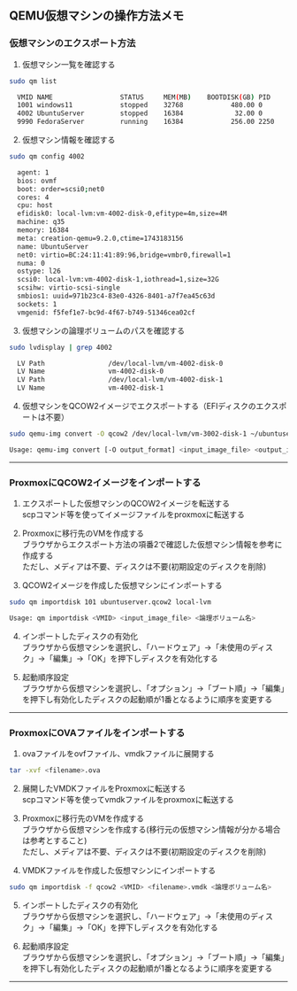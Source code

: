 ## QEMU仮想マシンの操作方法メモ

### 仮想マシンのエクスポート方法
1. 仮想マシン一覧を確認する
```bash
sudo qm list
```
```bash
  VMID NAME                 STATUS     MEM(MB)    BOOTDISK(GB) PID
  1001 windows11            stopped    32768            480.00 0         
  4002 UbuntuServer         stopped    16384             32.00 0         
  9990 FedoraServer         running    16384            256.00 2250
```

2. 仮想マシン情報を確認する
```bash
sudo qm config 4002
```
```bash
  agent: 1
  bios: ovmf
  boot: order=scsi0;net0
  cores: 4
  cpu: host
  efidisk0: local-lvm:vm-4002-disk-0,efitype=4m,size=4M
  machine: q35
  memory: 16384
  meta: creation-qemu=9.2.0,ctime=1743183156
  name: UbuntuServer
  net0: virtio=BC:24:11:41:89:96,bridge=vmbr0,firewall=1
  numa: 0
  ostype: l26
  scsi0: local-lvm:vm-4002-disk-1,iothread=1,size=32G
  scsihw: virtio-scsi-single
  smbios1: uuid=971b23c4-83e0-4326-8401-a7f7ea45c63d
  sockets: 1
  vmgenid: f5fef1e7-bc9d-4f67-b749-51346cea02cf
```

3. 仮想マシンの論理ボリュームのパスを確認する
```bash
sudo lvdisplay | grep 4002
```
```bash
  LV Path                /dev/local-lvm/vm-4002-disk-0
  LV Name                vm-4002-disk-0
  LV Path                /dev/local-lvm/vm-4002-disk-1
  LV Name                vm-4002-disk-1
```

4. 仮想マシンをQCOW2イメージでエクスポートする（EFIディスクのエクスポートは不要）
```bash
sudo qemu-img convert -O qcow2 /dev/local-lvm/vm-3002-disk-1 ~/ubuntuserver.qcow2  
```
```bash
Usage: qemu-img convert [-O output_format] <input_image_file> <output_image_file>
```

---

### ProxmoxにQCOW2イメージをインポートする
1. エクスポートした仮想マシンのQCOW2イメージを転送する  
scpコマンド等を使ってイメージファイルをproxmoxに転送する

2. Proxmoxに移行先のVMを作成する  
ブラウザからエクスポート方法の項番2で確認した仮想マシン情報を参考に作成する  
ただし、メディアは不要、ディスクは不要(初期設定のディスクを削除)

3. QCOW2イメージを作成した仮想マシンにインポートする
```bash
sudo qm importdisk 101 ubuntuserver.qcow2 local-lvm
```
```bash
Usage: qm importdisk <VMID> <input_image_file> <論理ボリューム名>
```

4. インポートしたディスクの有効化  
ブラウザから仮想マシンを選択し、「ハードウェア」->「未使用のディスク」->「編集」->「OK」を押下しディスクを有効化する

5. 起動順序設定  
ブラウザから仮想マシンを選択し、「オプション」->「ブート順」->「編集」を押下し有効化したディスクの起動順が1番となるように順序を変更する

---

### ProxmoxにOVAファイルをインポートする
1. ovaファイルをovfファイル、vmdkファイルに展開する
```bash
tar -xvf <filename>.ova
```

2. 展開したVMDKファイルをProxmoxに転送する  
scpコマンド等を使ってvmdkファイルをproxmoxに転送する

3. Proxmoxに移行先のVMを作成する  
ブラウザから仮想マシンを作成する(移行元の仮想マシン情報が分かる場合は参考とすること)  
ただし、メディアは不要、ディスクは不要(初期設定のディスクを削除)

4. VMDKファイルを作成した仮想マシンにインポートする
```bash
sudo qm importdisk -f qcow2 <VMID> <filename>.vmdk <論理ボリューム名>
```

5. インポートしたディスクの有効化  
ブラウザから仮想マシンを選択し、「ハードウェア」->「未使用のディスク」->「編集」->「OK」を押下しディスクを有効化する

6. 起動順序設定  
ブラウザから仮想マシンを選択し、「オプション」->「ブート順」->「編集」を押下し有効化したディスクの起動順が1番となるように順序を変更する

---

